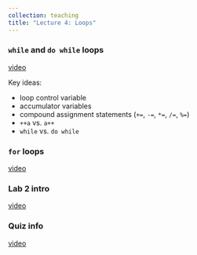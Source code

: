 ```yaml
---
collection: teaching
title: "Lecture 4: Loops"
---
```


### `while` and `do while` loops
[video]()

Key ideas:
* loop control variable
* accumulator variables
* compound assignment statements (`+=`, `-=`, `*=`, `/=`, `%=`)
* `++a` vs. `a++`
* `while` vs. `do while`

### `for` loops
[video]()

### Lab 2 intro
[video]()

### Quiz info
[video]()
